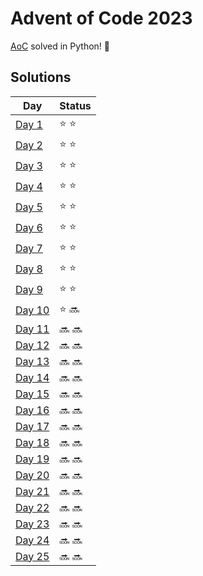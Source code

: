 # Advent of Code 2023

[AoC](https://adventofcode.com/2023) solved in Python! :snake:

## Solutions
| Day | Status |
| --- | ------ |
| [Day 1](https://github.com/unthrived/advent-of-code-2023/blob/main/src/day01.py) | :star: :star: |
| [Day 2](https://github.com/unthrived/advent-of-code-2023/blob/main/src/day02.py) | :star: :star: |
| [Day 3](https://github.com/unthrived/advent-of-code-2023/blob/main/src/day03.py) | :star: :star: |
| [Day 4](https://github.com/unthrived/advent-of-code-2023/blob/main/src/day04.py) | :star: :star: |
| [Day 5](https://github.com/unthrived/advent-of-code-2023/blob/main/src/day05.py) | :star: :star: |
| [Day 6](https://github.com/unthrived/advent-of-code-2023/blob/main/src/day06.py) | :star: :star: |
| [Day 7](https://github.com/unthrived/advent-of-code-2023/blob/main/src/day07.py) | :star: :star: |
| [Day 8](https://github.com/unthrived/advent-of-code-2023/blob/main/src/day08.py) | :star: :star: |
| [Day 9](https://github.com/unthrived/advent-of-code-2023/blob/main/src/day09.py) | :star: :star: |
| [Day 10](https://github.com/unthrived/advent-of-code-2023/blob/main/src/day10.py) | :star: :soon: |
| [Day 11](https://github.com/unthrived/advent-of-code-2023/blob/main/src/day11.py) | :soon: :soon: |
| [Day 12](https://github.com/unthrived/advent-of-code-2023/blob/main/src/day12.py) | :soon: :soon: |
| [Day 13](https://github.com/unthrived/advent-of-code-2023/blob/main/src/day13.py) | :soon: :soon: |
| [Day 14](https://github.com/unthrived/advent-of-code-2023/blob/main/src/day14.py) | :soon: :soon: |
| [Day 15](https://github.com/unthrived/advent-of-code-2023/blob/main/src/day15.py) | :soon: :soon: |
| [Day 16](https://github.com/unthrived/advent-of-code-2023/blob/main/src/day16.py) | :soon: :soon: |
| [Day 17](https://github.com/unthrived/advent-of-code-2023/blob/main/src/day17.py) | :soon: :soon: |
| [Day 18](https://github.com/unthrived/advent-of-code-2023/blob/main/src/day18.py) | :soon: :soon: |
| [Day 19](https://github.com/unthrived/advent-of-code-2023/blob/main/src/day19.py) | :soon: :soon: |
| [Day 20](https://github.com/unthrived/advent-of-code-2023/blob/main/src/day20.py) | :soon: :soon: |
| [Day 21](https://github.com/unthrived/advent-of-code-2023/blob/main/src/day21.py) | :soon: :soon: |
| [Day 22](https://github.com/unthrived/advent-of-code-2023/blob/main/src/day22.py) | :soon: :soon: |
| [Day 23](https://github.com/unthrived/advent-of-code-2023/blob/main/src/day23.py) | :soon: :soon: |
| [Day 24](https://github.com/unthrived/advent-of-code-2023/blob/main/src/day24.py) | :soon: :soon: |
| [Day 25](https://github.com/unthrived/advent-of-code-2023/blob/main/src/day25.py) | :soon: :soon: |
